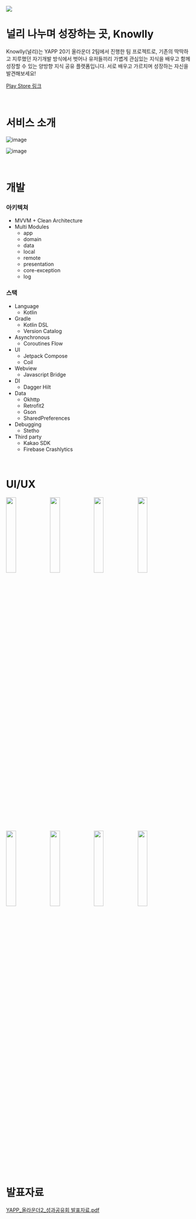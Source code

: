 ![](https://user-images.githubusercontent.com/72238126/183277300-dc764048-2544-4a29-bd1f-2e05f94d3de8.png)

# 널리 나누며 성장하는 곳, Knowlly

Knowlly(널리)는 YAPP 20기 올라운더 2팀에서 진행한 팀 프로젝트로, 기존의 딱딱하고 지루했던 자기개발 방식에서 벗어나 유저들끼리 가볍게 관심있는 지식을 배우고 함께 성장할 수 있는 양방향 지식 공유 플랫폼입니다. 서로 배우고 가르치며 성장하는 자신을 발견해보세요!

[Play Store 링크](https://play.google.com/store/apps/details?id=kr.co.knowledgerally)

<br>

# 서비스 소개

![image](https://user-images.githubusercontent.com/72238126/183277546-92d59871-d355-461f-b06d-06937d3f14be.png)

![image](https://user-images.githubusercontent.com/72238126/183277557-c4b2aa14-610a-40ed-aca0-83d57b6b9d84.png)

<br>

# 개발

### 아키텍쳐

- MVVM + Clean Architecture
- Multi Modules
  - app
  - domain
  - data
  - local
  - remote
  - presentation
  - core-exception
  - log
  
### 스택

- Language
  - Kotlin
- Gradle
  - Kotlin DSL
  - Version Catalog
- Asynchronous
  - Coroutines Flow
- UI
  - Jetpack Compose
  - Coil
- Webview
  - Javascript Bridge
- DI
  - Dagger Hilt
- Data
  - Okhttp
  - Retrofit2
  - Gson
  - SharedPreferences
- Debugging
  - Stetho
- Third party
  - Kakao SDK
  - Firebase Crashlytics
  
<br>

# UI/UX

<p>
<img width="23%" src="https://user-images.githubusercontent.com/72238126/183277799-4b983886-8d51-4dcb-9192-64671b548255.png"/>
<img width="23%" src="https://user-images.githubusercontent.com/72238126/183277800-694c6ded-e7f5-4b64-a1c9-7bb119ab2f73.png"/>
<img width="23%" src="https://user-images.githubusercontent.com/72238126/183277801-37543394-3e6e-47cc-ba9e-0251e197690a.png"/>
<img width="23%" src="https://user-images.githubusercontent.com/72238126/183277802-9dc7c9ed-fd8e-4c79-bbbf-83ca5ebe4def.png"/>
</p>

<p>
<img width="23%" src="https://user-images.githubusercontent.com/72238126/183277803-e31cb9b8-0deb-4053-bd2a-234f31ece7c4.png"/>
<img width="23%" src="https://user-images.githubusercontent.com/72238126/183277886-4516b498-365a-44f7-baa1-eb448cc776a1.png"/>
<img width="23%" src="https://user-images.githubusercontent.com/72238126/183277804-ef6b54d4-a481-4f12-862f-fd7fcd7325ef.png"/>
<img width="23%" src="https://user-images.githubusercontent.com/72238126/183277805-5d92ed7a-2d5f-447c-9312-e670066cda50.png"/>
</p>

<br>

# 발표자료

[YAPP_올라운더2_성과공유회 발표자료.pdf](https://github.com/yjyoon-dev/knowlly-android/files/9276277/YAPP_.2_.pdf)

